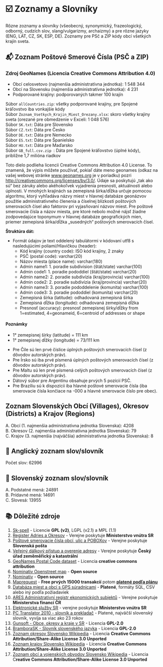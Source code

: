 # ☑️ Zoznamy a Slovníky
Rôzne zoznamy a slovníky (všeobecný, synonymický, frazeologický, odborný, cudzích slov, slang/vulgarizmy, archaizmy) a pre rôzne jazyky (ENG, LAT, CZ, SK, ESP, DE). Zoznamy pre PSč a ZIP kódy obcí všetkých krajín sveta.

## 📬 Zoznam Poštové Smerové Čísla (PSČ a ZIP)
### Zdroj GeoNames (Licencia Creative Commons Attribution 4.0)

* Obcí celosvetovo (najmenšia administratívna jednotka): 1 548 344
* Obcí na Slovensku (najmenšia administratívna jednotka): 4 231
* Podporované krajiny: podporovaných takmer 100 krajín

Súbor `allCountries.zip`: všetky podporované krajiny, pre Spojené kráľovstvo iba vonkajšie kódy  
Súbor `Zoznam_Vsetkych_Krajin_Miest_Orezany.xlsx`: skoro všetky krajiny sveta (orezané pre obmedzenie v Exceli: 1 048 576)  
Súbor `SK.txt`: Dáta pre Slovensko  
Súbor `CZ.txt`: Dáta pre Česko  
Súbor `DE.txt`: Dáta pre Nemecko  
Súbor `ES.txt`: Dáta pre Španielsko  
Súbor `HU.txt`: Dáta pre Maďarsko  
Súbor `GB_full.csv.zip `: Dáta pre Spojené kráľovstvo (úplné kódy), približne 1,7 milióna riadkov  

Toto dielo podlieha licencii Creative Commons Attribution 4.0 License. To znamená, že výpis môžete používať, pokiaľ dáte meno geonames (odkaz na vašej webovej stránke www.geonames.org je v poriadku) pozri http://creativecommons.org/licenses/by/3.0/. Údaje sa poskytujú „tak ako sú“ bez záruky alebo akéhokoľvek vyjadrenia presnosti, aktuálnosti alebo úplnosti. V mnohých krajinách sa zemepisná šírka/dĺžka určuje pomocou algoritmu, ktorý vyhľadáva názvy miest v hlavnej databáze geonázvov použitie administratívneho členenia a číselnej blízkosti poštových smerovacích čísel ako faktorov pri vyjasňovaní názvov miest. Pre poštové smerovacie čísla a názov miesta, pre ktoré nebolo možné nájsť žiadne zodpovedajúce toponymum v hlavnej databáze geografických mien, priemer zemepisná šírka/dĺžka „susedných“ poštových smerovacích čísel.

**Štruktúra dát:**
* Formát údajov je text oddelený tabulátormi v kódovaní utf8 s nasledujúcimi poliami/Hlavičkou (header):
  * Kód krajiny (country code): ISO kód krajiny, 2 znaky  
  * PSČ (postal code): varchar(20)  
  * Názov miesta (place name): varchar(180)  
  * Admin name1: 1. poradie subdivision (štát/state) varchar(100)  
  * Admin code1: 1. poradie pododdiel (štát/state) varchar(20)  
  * Admin name2: 2. poradie subdivízia (kraj/provincia) varchar(100)  
  * Admin code2: 2. poradie subdivízia (kraj/provincia) varchar(20)  
  * Admin name3: 3. poradie pododdelenie (komunita) varchar(100)  
  * Admin code3: 3. poradie pododdiel (komunita) varchar(20)  
  * Zemepisná šírka (latitude): odhadovaná zemepisná šírka 
  * Zemepisná dĺžka (longitude): odhadovaná zemepisná dĺžka 
  * Presnosť (accuracy): presnosť zemepisnej šírky/dĺžky from 1=estimated, 4=geonameid, 6=centroid of addresses or shape

#### Poznámky
* 1° zemepisnej šírky (latitude) = 111 km   
* 1° zemepisnej dĺžky (longitude) = 73/111 km  
  
- Pre Čile sú len prvé číslice úplných poštových smerovacích čísel (z dôvodov autorských práv).
- Pre Írsko sú iba prvé písmená úplných poštových smerovacích čísel (z dôvodov autorských práv).
- Pre Maltu sú len prvé písmená celých poštových smerovacích čísel (z dôvodov autorských práv).
- Dátový súbor pre Argentínu obsahuje prvých 5 pozícií PSČ.
- Pre Brazíliu sú k dispozícii iba hlavné poštové smerovacie čísla (iba smerovacie čísla končiace na -000 a hlavné smerovacie číslo pre obec).

## Zoznam Slovenských Obcí (Villages), Okresov (Districts) a Krajov (Regions)  
A. Obcí (1. najmenšia administratívna jednotka Slovenska): 4208  
B. Okresov (2. najmenšia administratívna jednotka Slovenska): 79  
C. Krajov (3. najmenšia (najväčšia) administratívna jednotka Slovenska): 8  
  
## 💭 Anglický zoznam slov/slovník
Počet slov: 62996  
  
## 👅 Slovenský zoznam slov/slovník
A. Podstatné mená: 24891    
B. Prídavné mená: 14691    
C. Slovesá: 13955    

## 📚 Dôležité zdroje
1. [Sk-spell](http://sk-spell.sk.cx/ispell-sk) - Licencie **GPL (v2)**, LGPL (v2.1) a MPL (1.1)
2. [Register Adries a Okresov](https://data.gov.sk/dataset/register-adries-register-okresov) - Verejne poskytuje **Ministerstvo vnútra SR**
3. [Poštové smerovacie čísla obcí, ulíc a POBOXov](https://www.posta.sk/sluzby/postove-smerovacie-cisla) - Verejne poskytuje **Slovenská pošta**
4. [Veřejný dálkový přístup a overenie adresy](https://vdp.cuzk.cz/vdp/ruian/overeniadresy/vyhledej?) - Verejne poskytuje **Český úřad zeměměřický a katastrální**
5. [GeoNames Postal Code dataset](http://download.geonames.org/export/zip/) - Licencia **creative commons attribution**
6. [Nominativ Openstreet map](https://wiki.openstreetmap.org/wiki/Nominatim?) - **Open source**
7. [Nominativ](https://nominatim.org/ ) - **Open source**
8. [Maprequest](https://business.mapquest.com/products) - **Free prvých 15000 transakcií** potom [**platené podľa plánu**](https://business.mapquest.com/pricing-plans)
9. [Databáza miest a obcí s GPS súradnicami](http://www.progressive.sk/?m=software_db-cities) - **Platené**, formáty SQL, CSV alebo iný podľa požiadaviek
10. [ARES Administrativní registr ekonomických subjektů](https://wwwinfo.mfcr.cz/ares/ares_es.html.cz) - Verejne poskytuje **Ministerstva financí ČR**
11. [Elektronické služby SR](https://portal.minv.sk/wps/wcm/connect/sk/site/main/ohlasovne/) - verejne poskytuje **Ministerstvo vnútra SR**
12. [PC Translator 2010 - slovník a prekladač](http://www.teos.sk/translat.htm) - Platené, najväčší slovenský slovník, vyvíja sa viac ako 23 rokov
13. [Gunsoft - Obce, okresy a kraje v SR](https://github.com/gunsoft/obce-okresy-kraje-slovenska) - Licencia **GPL-2.0**
14. [BramboraSK - Slovník slovenského jazyka](https://github.com/BramboraSK/slovnik-slovenskeho-jazyka) - Licencia **GPL-2.0**
15. [Zoznam okresov Slovensko Wikipedia](https://sk.wikipedia.org/wiki/Okres_(Slovensko)) - Licencia **Creative Commons Attribution/Share-Alike License 3.0 Unported**
16. [Zoznam krajov Slovensko Wikipedia](https://sk.wikipedia.org/wiki/Zoznam_krajov_na_Slovensku) - Licencia **Creative Commons Attribution/Share-Alike License 3.0 Unported**
17. [Zoznam obcí a vojenských obvodov Slovensko Wikipedia](https://sk.wikipedia.org/wiki/Zoznam_slovenských_obcí_a_vojenských_obvodov) - Licencia C**reative Commons Attribution/Share-Alike License 3.0 Unported**
